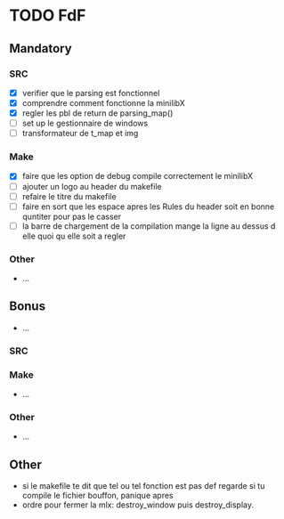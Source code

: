 # TODO FdF

## Mandatory

### SRC
 - [X] verifier que le parsing est fonctionnel
 - [X] comprendre comment fonctionne la minilibX
 - [X] regler les pbl de return de parsing_map()
 - [ ] set up le gestionnaire de windows
 - [ ] transformateur de t_map et img

### Make
 - [X] faire que les option de debug compile correctement le minilibX
 - [ ] ajouter un logo au header du makefile
 - [ ] refaire le titre du makefile
 - [ ] faire en sort que les espace apres les Rules du header soit en bonne quntiter pour pas le casser
 - [ ] la barre de chargement de la compilation mange la ligne au dessus d elle quoi qu elle soit a regler

### Other
 - ...

## Bonus
 - ...

### SRC

### Make
 - ...

### Other
 - ...

## Other
 - si le makefile te dit que tel ou tel fonction est pas def regarde si tu compile le fichier bouffon, panique apres
 - ordre pour fermer la mlx: destroy_window puis destroy_display.

